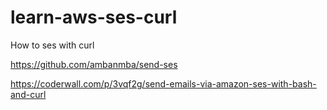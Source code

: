 # learn-aws-ses-curl
How to ses with curl

https://github.com/ambanmba/send-ses

https://coderwall.com/p/3vqf2g/send-emails-via-amazon-ses-with-bash-and-curl
